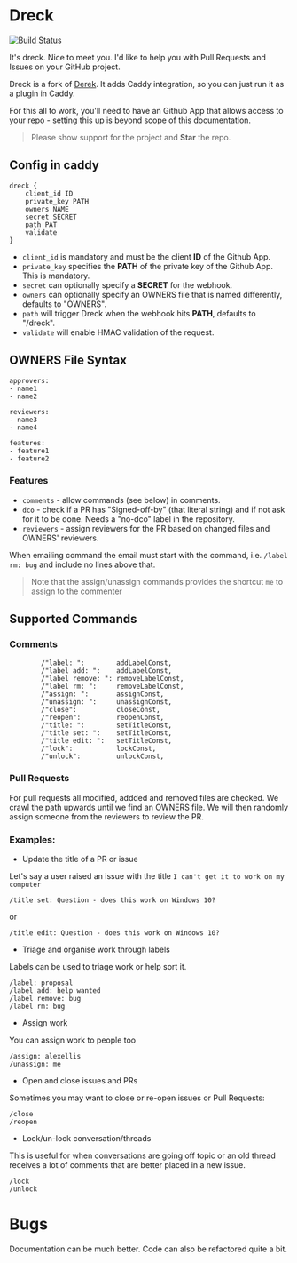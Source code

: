 # Dreck

[![Build Status](https://travis-ci.org/miekg/dreck.svg?branch=master)](https://travis-ci.org/miekg/dreck)

It's dreck. Nice to meet you. I'd like to help you with Pull Requests and Issues on your GitHub project.

Dreck is a fork of [Derek](https:/github.com/alexellis/derek). It adds Caddy integration, so you can
just run it as a plugin in Caddy.

For this all to work, you'll need to have an Github App that allows access to your repo - setting
this up is beyond scope of this documentation.

> Please show support for the project and **Star** the repo.

## Config in caddy

~~~
dreck {
    client_id ID
    private_key PATH
    owners NAME
    secret SECRET
    path PAT
    validate
}
~~~

* `client_id` is mandatory and must be the client **ID** of the Github App.
* `private_key` specifies the **PATH** of the private key of the Github App. This is mandatory.
* `secret` can optionally specify a **SECRET** for the webhook.
* `owners` can optionally specify an OWNERS file that is named differently, defaults to "OWNERS".
* `path` will trigger Dreck when the webhook hits **PATH**, defaults to "/dreck".
* `validate` will enable HMAC validation of the request.

## OWNERS File Syntax

```
approvers:
- name1
- name2

reviewers:
- name3
- name4

features:
- feature1
- feature2
```

### Features

* `comments` - allow commands (see below) in comments.
* `dco` - check if a PR has "Signed-off-by" (that literal string) and if not ask for it to be done. Needs a "no-dco" label
  in the repository.
* `reviewers` - assign reviewers for the PR based on changed files and OWNERS' reviewers.

When emailing command the email must start with the command, i.e. `/label rm: bug` and include no
lines above that.

> Note that the assign/unassign commands provides the shortcut `me` to assign to the commenter

## Supported Commands

### Comments

~~~
		/"label: ":        addLabelConst,
		/"label add: ":    addLabelConst,
		/"label remove: ": removeLabelConst,
		/"label rm: ":     removeLabelConst,
		/"assign: ":       assignConst,
		/"unassign: ":     unassignConst,
		/"close":          closeConst,
		/"reopen":         reopenConst,
		/"title: ":        setTitleConst,
		/"title set: ":    setTitleConst,
		/"title edit: ":   setTitleConst,
		/"lock":           lockConst,
        /"unlock":         unlockConst,
~~~

### Pull Requests

For pull requests all modified, addded and removed files are checked. We crawl the path upwards
until we find an OWNERS file. We will then randomly assign someone from the reviewers to review the
PR.

### Examples:

* Update the title of a PR or issue

Let's say a user raised an issue with the title `I can't get it to work on my computer`

```
/title set: Question - does this work on Windows 10?
```
or
```
/title edit: Question - does this work on Windows 10?
```

* Triage and organise work through labels

Labels can be used to triage work or help sort it.

```
/label: proposal
/label add: help wanted
/label remove: bug
/label rm: bug
```

* Assign work

You can assign work to people too

```
/assign: alexellis
/unassign: me
```

* Open and close issues and PRs

Sometimes you may want to close or re-open issues or Pull Requests:

```
/close
/reopen
```

* Lock/un-lock conversation/threads

This is useful for when conversations are going off topic or an old thread receives a lot of comments that are better placed in a new issue.

```
/lock
/unlock
```

# Bugs

Documentation can be much better. Code can also be refactored quite a bit.
